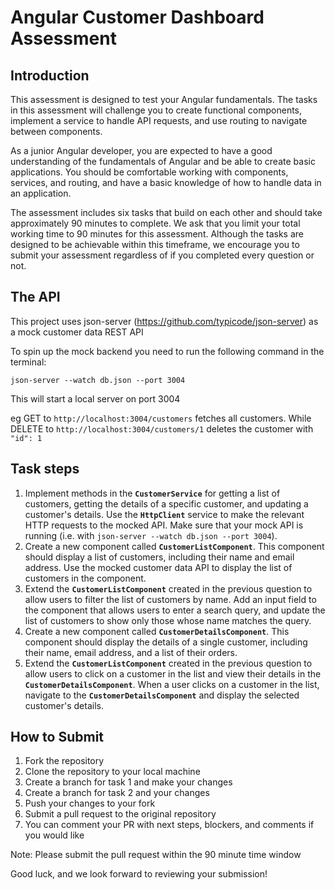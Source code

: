 # Angular Customer Dashboard Assessment

## Introduction

This assessment is designed to test your Angular fundamentals. The tasks in this assessment will challenge you to create functional components, implement a service to handle API requests, and use routing to navigate between components.

As a junior Angular developer, you are expected to have a good understanding of the fundamentals of Angular and be able to create basic applications. You should be comfortable working with components, services, and routing, and have a basic knowledge of how to handle data in an application.

The assessment includes six tasks that build on each other and should take approximately 90 minutes to complete. We ask that you limit your total working time to 90 minutes for this assessment. Although the tasks are designed to be achievable within this timeframe, we encourage you to submit your assessment regardless of if you completed every question or not.

## The API

This project uses json-server (https://github.com/typicode/json-server) as a mock customer data REST API 

To spin up the mock backend you need to run the following command in the terminal:

`json-server --watch db.json --port 3004`

This will start a local server on port 3004

eg GET to `http://localhost:3004/customers` fetches all customers. While DELETE to `http://localhost:3004/customers/1` deletes the customer with `"id": 1`

## Task steps

1. Implement methods in the **`CustomerService`** for getting a list of customers, getting the details of a specific customer, and updating a customer's details. Use the **`HttpClient`** service to make the relevant HTTP requests to the mocked API. Make sure that your mock API is running (i.e. with `json-server --watch db.json --port 3004`).
2. Create a new component called **`CustomerListComponent`**. This component should display a list of customers, including their name and email address. Use the mocked customer data API to display the list of customers in the component.
3. Extend the **`CustomerListComponent`** created in the previous question to allow users to filter the list of customers by name. Add an input field to the component that allows users to enter a search query, and update the list of customers to show only those whose name matches the query.
4. Create a new component called **`CustomerDetailsComponent`**. This component should display the details of a single customer, including their name, email address, and a list of their orders.
5. Extend the **`CustomerListComponent`** created in the previous question to allow users to click on a customer in the list and view their details in the **`CustomerDetailsComponent`**. When a user clicks on a customer in the list, navigate to the **`CustomerDetailsComponent`** and display the selected customer's details.

## How to Submit

1. Fork the repository
2. Clone the repository to your local machine
3. Create a branch for task 1 and make your changes 
4. Create a branch for task 2 and your changes
4. Push your changes to your fork
5. Submit a pull request to the original repository
6. You can comment your PR with next steps, blockers, and comments if you would like

Note: Please submit the pull request within the 90 minute time window

Good luck, and we look forward to reviewing your submission!

